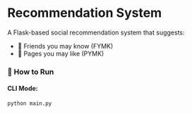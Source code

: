 # Recommendation System

A Flask-based social recommendation system that suggests:

- 👥 Friends you may know (FYMK)
- 📄 Pages you may like (PYMK)

### 🚀 How to Run

#### CLI Mode:
```bash
python main.py
